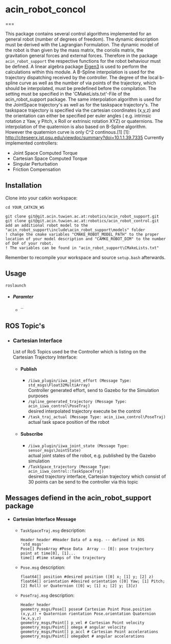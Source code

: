 # acin_robot_concol
===

This package contains several control algorithms implemented for an general robot (number of degrees of freedom). The dynamic description must be derived with the Lagrangian Formulation. The dynamic model of the robot is than given by the mass matrix, the coriolis matrix, the gravitation general forces and external forces. Therefore in the package `acin_robot_support` the respective functions for the robot behaviour must be defined. A linear algebra package [Eigen3](http://eigen.tuxfamily.org/index.php?title=Main_Page) is used to perform the calculations within this module.
A B-Spline interpolation is used for the trajectory dispatching received by the controller. The degree of the local b-spline curve as well as the number of via points of the trajectory, which should be interpolated, must be predefined before the compilation. The setting must be specified in the 'CMakeLists.txt'-File of the acin_robot_support package. The same interpolation algorithm is used for the JointSpace trajectory's as well as for the taskspace trajectory's. The taskspace trajectory is specified via the cartesian coordinates (x,y,z) and the orientation can either be specified per euler angles ( e.g. intrinsic rotation z Yaw,  y Pitch, x Roll or extrinsic rotation XYZ) or quaternions. The interpolation of the quaternion is also based on B-Spline algorithm. However the quaternion curve is only C^2 continous.[1]
[1]: http://citeseerx.ist.psu.edu/viewdoc/summary?doi=10.1.1.39.7335
Currently implemented controllers:
* Joint Space Computed Torque
* Cartesian Space Computed Torque
* Singular Perturbation
* Friction Compensation

## Installation

Clone into your catkin workspace:
```
cd YOUR_CATKIN_WS

git clone git@git.acin.tuwien.ac.at:robotics/acin_robot_support.git
git clone git@git.acin.tuwien.ac.at:robotics/acin_robot_control.git
add an additional robot model to the "acin_robot_support\include\acin_robot_support\models" folder
! change the cmake variables "CMAKE_ROBOT_MODEL_PATH" to the proper location of your model description and "CAMKE_ROBOT_DIM" to the number of DoF of your robot.
! The variables can be found in "acin_robot_support\CMakeLists.txt"
```
Remember to recompile your workspace and source `setup.bash` afterwards.

## Usage
``
roslaunch 
``
* ##### Paramter
  * ``
## ROS Topic's
  * ### Cartesian Interface
    List of RoS Topics used be the Controller which is listing on the Cartesian Trajectory Interface:
    * #### Publish
      * `/iiwa_plugin/iiwa_joint_effort (Message Type: std_msgs\Float32MultiArray)`\
        Controller generated effort, send to Gazebo for the Simulation purposes
      * `/spline_generated_trajectory (Message Type: acin_iiwa_control\PoseTraj)`\
        desired interpolated trajectory execute be the control
      * `/task_traj_actual (Message Type: acin_iiwa_control\PoseTraj)`\
        actual task space position of the robot
    * #### Subscribe
      * `/iiwa_plugin/iiwa_joint_state (Message Type: sensor_msgs\JointState)`\
        actual joint states of the robot, e.g. published by the Gazebo simulation
      * `/TaskSpace_trajectory (Message Type: acin_iiwa_control::TaskSpaceTraj)`\
        desired trajectory interface, Cartesian trajectory which consist of 30 points can be send to the controller via this topic

## Messages defiend in the acin_robot_support package
* #### Cartesian Interface Message
  * `TaskSpaceTraj.msg` description:
    ```
    Header header #Header Data of a msg. -- defined in ROS 'std_msgs'
    Pose[] PoseArray #Pose Data  Array -- [0]: pose trajectory point at time[0], [1]...
    time[] #time stamps of the trajectory
    ```
  * `Pose.msg` description:
    ```
    float64[] position #desired position ([0] x; [1] y; [2] z)
    float64[] orientation #desired orientation ([0] Yaw; [1] Pitch; [2] Roll) or Quaternion ([0] w; [1] x; [2] y; [3]z)
    ```
  * `PoseTraj.msg` description:
    ```
    Header header
    geometry_msgs/Pose[] poses# Cartesian Point Pose.position (x,y,z) + Quaternion rientation Pose.orientation Quaternion (w,x,y,z)
    geometry_msgs/Point[] p_vel # Cartesian Point velocity
    geometry_msgs/Point[] omega # angular velocity
    geometry_msgs/Point[] p_accl # Cartesian Point accelerations
    geometry_msgs/Point[] omegaDot # angular accelerations
    ```
